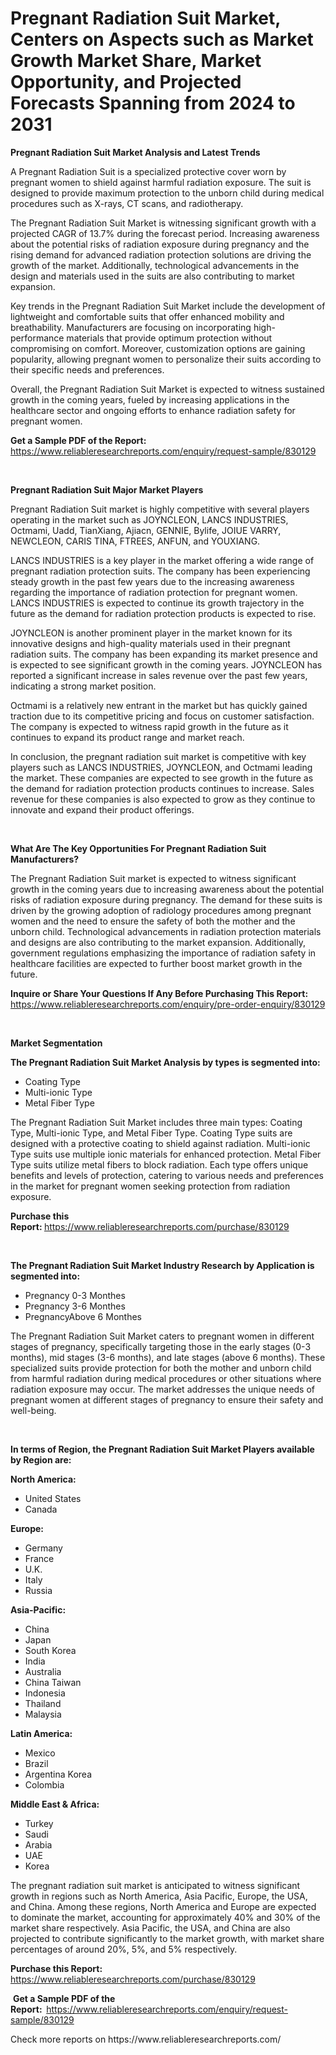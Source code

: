 <p><h1>Pregnant Radiation Suit Market, Centers on Aspects such as Market Growth Market Share, Market Opportunity, and Projected Forecasts Spanning from 2024 to 2031</h1></p><p><strong>Pregnant Radiation Suit Market Analysis and Latest Trends</strong></p>
<p><p>A Pregnant Radiation Suit is a specialized protective cover worn by pregnant women to shield against harmful radiation exposure. The suit is designed to provide maximum protection to the unborn child during medical procedures such as X-rays, CT scans, and radiotherapy.</p><p>The Pregnant Radiation Suit Market is witnessing significant growth with a projected CAGR of 13.7% during the forecast period. Increasing awareness about the potential risks of radiation exposure during pregnancy and the rising demand for advanced radiation protection solutions are driving the growth of the market. Additionally, technological advancements in the design and materials used in the suits are also contributing to market expansion.</p><p>Key trends in the Pregnant Radiation Suit Market include the development of lightweight and comfortable suits that offer enhanced mobility and breathability. Manufacturers are focusing on incorporating high-performance materials that provide optimum protection without compromising on comfort. Moreover, customization options are gaining popularity, allowing pregnant women to personalize their suits according to their specific needs and preferences.</p><p>Overall, the Pregnant Radiation Suit Market is expected to witness sustained growth in the coming years, fueled by increasing applications in the healthcare sector and ongoing efforts to enhance radiation safety for pregnant women.</p></p>
<p><strong>Get a Sample PDF of the Report:&nbsp;</strong> <a href="https://www.reliableresearchreports.com/enquiry/request-sample/830129">https://www.reliableresearchreports.com/enquiry/request-sample/830129</a></p>
<p>&nbsp;</p>
<p><strong>Pregnant Radiation Suit Major Market Players</strong></p>
<p><p>Pregnant Radiation Suit market is highly competitive with several players operating in the market such as JOYNCLEON, LANCS INDUSTRIES, Octmami, Uadd, TianXiang, Ajiacn, GENNIE, Bylife, JOIUE VARRY, NEWCLEON, CARIS TINA, FTREES, ANFUN, and YOUXIANG. </p><p>LANCS INDUSTRIES is a key player in the market offering a wide range of pregnant radiation protection suits. The company has been experiencing steady growth in the past few years due to the increasing awareness regarding the importance of radiation protection for pregnant women. LANCS INDUSTRIES is expected to continue its growth trajectory in the future as the demand for radiation protection products is expected to rise.</p><p>JOYNCLEON is another prominent player in the market known for its innovative designs and high-quality materials used in their pregnant radiation suits. The company has been expanding its market presence and is expected to see significant growth in the coming years. JOYNCLEON has reported a significant increase in sales revenue over the past few years, indicating a strong market position.</p><p>Octmami is a relatively new entrant in the market but has quickly gained traction due to its competitive pricing and focus on customer satisfaction. The company is expected to witness rapid growth in the future as it continues to expand its product range and market reach.</p><p>In conclusion, the pregnant radiation suit market is competitive with key players such as LANCS INDUSTRIES, JOYNCLEON, and Octmami leading the market. These companies are expected to see growth in the future as the demand for radiation protection products continues to increase. Sales revenue for these companies is also expected to grow as they continue to innovate and expand their product offerings.</p></p>
<p>&nbsp;</p>
<p><strong>What Are The Key Opportunities For Pregnant Radiation Suit Manufacturers?</strong></p>
<p><p>The Pregnant Radiation Suit market is expected to witness significant growth in the coming years due to increasing awareness about the potential risks of radiation exposure during pregnancy. The demand for these suits is driven by the growing adoption of radiology procedures among pregnant women and the need to ensure the safety of both the mother and the unborn child. Technological advancements in radiation protection materials and designs are also contributing to the market expansion. Additionally, government regulations emphasizing the importance of radiation safety in healthcare facilities are expected to further boost market growth in the future.</p></p>
<p><strong>Inquire or Share Your Questions If Any Before Purchasing This Report:</strong> <a href="https://www.reliableresearchreports.com/enquiry/pre-order-enquiry/830129">https://www.reliableresearchreports.com/enquiry/pre-order-enquiry/830129</a></p>
<p>&nbsp;</p>
<p><strong>Market Segmentation</strong></p>
<p><strong>The Pregnant Radiation Suit Market Analysis by types is segmented into:</strong></p>
<p><ul><li>Coating Type</li><li>Multi-ionic Type</li><li>Metal Fiber Type</li></ul></p>
<p><p>The Pregnant Radiation Suit Market includes three main types: Coating Type, Multi-ionic Type, and Metal Fiber Type. Coating Type suits are designed with a protective coating to shield against radiation. Multi-ionic Type suits use multiple ionic materials for enhanced protection. Metal Fiber Type suits utilize metal fibers to block radiation. Each type offers unique benefits and levels of protection, catering to various needs and preferences in the market for pregnant women seeking protection from radiation exposure.</p></p>
<p><strong>Purchase this Report:&nbsp;</strong><a href="https://www.reliableresearchreports.com/purchase/830129">https://www.reliableresearchreports.com/purchase/830129</a></p>
<p>&nbsp;</p>
<p><strong>The Pregnant Radiation Suit Market Industry Research by Application is segmented into:</strong></p>
<p><ul><li>Pregnancy 0-3 Monthes</li><li>Pregnancy 3-6 Monthes</li><li>PregnancyAbove 6 Monthes</li></ul></p>
<p><p>The Pregnant Radiation Suit Market caters to pregnant women in different stages of pregnancy, specifically targeting those in the early stages (0-3 months), mid stages (3-6 months), and late stages (above 6 months). These specialized suits provide protection for both the mother and unborn child from harmful radiation during medical procedures or other situations where radiation exposure may occur. The market addresses the unique needs of pregnant women at different stages of pregnancy to ensure their safety and well-being.</p></p>
<p>&nbsp;</p>
<p><strong>In terms of Region, the Pregnant Radiation Suit Market Players available by Region are:</strong></p>
<p>
    <p> <strong> North America: </strong>
        <ul>
            <li>United States</li>
            <li>Canada</li>
        </ul>
        </p> 
    <p> <strong> Europe: </strong>
        <ul>
            <li>Germany</li>
            <li>France</li>
            <li>U.K.</li>
            <li>Italy</li>
            <li>Russia</li>
        </ul>
        </p> 
    <p> <strong> Asia-Pacific: </strong>
        <ul>
            <li>China</li>
            <li>Japan</li>
            <li>South Korea</li>
            <li>India</li>
            <li>Australia</li>
            <li>China Taiwan</li>
            <li>Indonesia</li>
            <li>Thailand</li>
            <li>Malaysia</li>
        </ul>
        </p> 
    <p> <strong> Latin America: </strong>
        <ul>
            <li>Mexico</li>
            <li>Brazil</li>
            <li>Argentina Korea</li>
            <li>Colombia</li>
        </ul>
        </p> 
    <p> <strong> Middle East & Africa: </strong>
        <ul>
            <li>Turkey</li>
            <li>Saudi</li>
            <li>Arabia</li>
            <li>UAE</li>
            <li>Korea</li>
        </ul>
    </p>
    </p>
<p><p>The pregnant radiation suit market is anticipated to witness significant growth in regions such as North America, Asia Pacific, Europe, the USA, and China. Among these regions, North America and Europe are expected to dominate the market, accounting for approximately 40% and 30% of the market share respectively. Asia Pacific, the USA, and China are also projected to contribute significantly to the market growth, with market share percentages of around 20%, 5%, and 5% respectively.</p></p>
<p><strong>Purchase this Report: </strong><a href="https://www.reliableresearchreports.com/purchase/830129">https://www.reliableresearchreports.com/purchase/830129</a></p>
<p>&nbsp;<strong>Get a Sample PDF of the Report:&nbsp;&nbsp;</strong><a href="https://www.reliableresearchreports.com/enquiry/request-sample/830129">https://www.reliableresearchreports.com/enquiry/request-sample/830129</a></p>
<p><strong></strong></p>
<p>Check more reports on https://www.reliableresearchreports.com/</p>